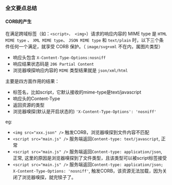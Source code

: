 
### 全文要点总结

#### CORB的产生

在满足跨域标签（如：`<script>， <img>`）请求的响应内容的 MIME type 是 `HTML MIME type` 、 `XML MIME type`、 `JSON MIME type` 和 `text/plain` 时，以下三个条件任何一个满足，就享受 CORB 保护。（ `image/svg+xml` 不在内，属图片类型）

* 响应头包含 `X-Content-Type-Options:nosniff`
* 响应结果状态码是 `206 Partial Content`
* 浏览器嗅探响应内容的 `MIME` 类型结果就是 `json/xml/html`

主要是四方面作用的结果：

* 标签名，比如script，它默认接收的mime-type是text/javascript
* 响应头的Content-Type
* 返回资源的类型
* 浏览器嗅探(默认是开启状态的) `'X-Content-Type-Options': 'nosniff'`

eg:

* `<img src="xxx.json" />` 触发CORB，浏览器嗅探到文件内容不匹配
* `<script src="main.js" />` 服务端返回`Content-type: text/javascript`, 正常
* `<script src="main.js" />` 服务端返回`Content-type: application/json`, 正常, 这里的原因是浏览器嗅探到了文件类型，且该类型可以被script标签接受
* `<script src="main.js" />` 服务端返回`Content-type: application/json; X-Content-Type-Options: 'nosniff'`, 触发CORB，该资源无法加载，因为关闭了浏览器嗅探，就完犊子了。
